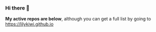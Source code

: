 ### Hi there 👋

**My active repos are below**, although you can get a full list by going to <https://lilykiwi.github.io>
